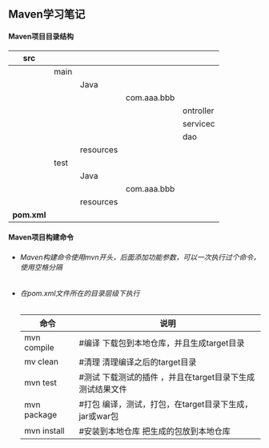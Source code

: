 ## Maven学习笔记

#### Maven项目目录结构

| src         |      |           |             |           |
| ----------- | ---- | --------- | ----------- | --------- |
|             | main |           |             |           |
|             |      | Java      |             |           |
|             |      |           | com.aaa.bbb |           |
|             |      |           |             | ontroller |
|             |      |           |             | servicec  |
|             |      |           |             | dao       |
|             |      | resources |             |           |
|             | test |           |             |           |
|             |      | Java      |             |           |
|             |      |           | com.aaa.bbb |           |
|             |      | resources |             |           |
| **pom.xml** |      |           |             |           |



#### Maven项目构建命令

- ###### Maven构建命令使用mvn开头，后面添加功能参数，可以一次执行过个命令，使用空格分隔

- ###### 在pom.xml文件所在的目录层级下执行

  | 命令        | 说明                                                      |
  | ----------- | --------------------------------------------------------- |
  | mvn compile | #编译 下载包到本地仓库，并且生成target目录                |
  | mv clean    | #清理 清理编译之后的target目录                            |
  | mvn test    | #测试 下载测试的插件 ，并且在target目录下生成测试结果文件 |
  | mvn package | #打包 编译，测试，打包，在target目录下生成，jar或war包    |
  | mvn install | #安装到本地仓库 把生成的包放到本地仓库                    |

  